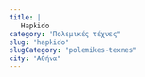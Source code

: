 ```yaml
---
title: |
   Hapkido
category: "Πολεμικές τέχνες"
slug: "hapkido"
slugCategory: "polemikes-texnes"
city: "Αθήνα"
---
```


